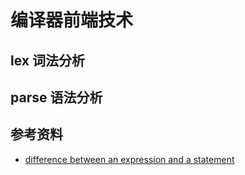 # 编译器前端技术

## lex 词法分析

## parse 语法分析

## 参考资料

- [difference between an expression and a statement](https://stackoverflow.com/questions/4728073/what-is-the-difference-between-an-expression-and-a-statement-in-python)